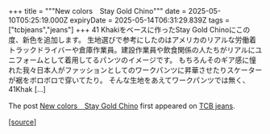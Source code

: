 +++
title = """New colors　Stay Gold Chino"""
date = 2025-05-10T05:25:19.000Z
expiryDate = 2025-05-14T06:31:29.839Z
tags = ["tcbjeans","jeans"]
+++
41 Khakiをベースに作ったStay Gold Chinoにこの度、新色を追加します。 生地選びで参考にしたのはアメリカのリアルな労働着 トラックドライバーや倉庫作業員。建設作業員や飲食関係の人たちがリアルにユニフォームとして着用してるパンツのイメージです。 もちろんそのギア感に憧れた我々日本人がファッションとしてのワークパンツに昇華させたりスケーターが裾をボロボロで穿いてたり。 そんな生地をあえてワークパンツでは無く、41Khak \[…\]

The post [New colors　Stay Gold Chino](http://tcbjeans.com/2025/05/10/52329) first appeared on [TCB jeans](http://tcbjeans.com).

[[source]](http://tcbjeans.com/2025/05/10/52329)
